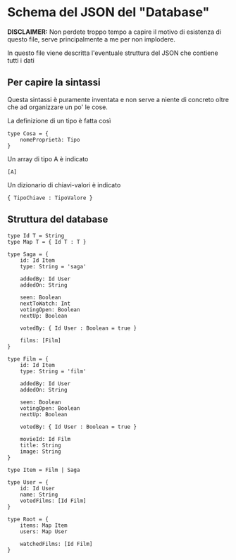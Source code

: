 # Schema del JSON del "Database"

**DISCLAIMER:** Non perdete troppo tempo a capire il motivo di esistenza di questo file, serve principalmente a me per non implodere.

In questo file viene descritta l'eventuale struttura del JSON che contiene tutti i dati

## Per capire la sintassi

Questa sintassi è puramente inventata e non serve a niente di concreto oltre che ad organizzare un po' le cose.

La definizione di un tipo è fatta così

	type Cosa = {
		nomeProprietà: Tipo
	}

Un array di tipo A è indicato

	[A]

Un dizionario di chiavi-valori è indicato

	{ TipoChiave : TipoValore }


## Struttura del database

	type Id T = String
	type Map T = { Id T : T }

	type Saga = {
		id: Id Item
		type: String = 'saga'
		
		addedBy: Id User
		addedOn: String
		
		seen: Boolean
		nextToWatch: Int
		votingOpen: Boolean
		nextUp: Boolean

		votedBy: { Id User : Boolean = true }

		films: [Film]
	}

	type Film = {
		id: Id Item
		type: String = 'film'

		addedBy: Id User
		addedOn: String
		
		seen: Boolean
		votingOpen: Boolean
		nextUp: Boolean
		
		votedBy: { Id User : Boolean = true }
		
		movieId: Id Film
		title: String
		image: String
	}

	type Item = Film | Saga

	type User = {
		id: Id User
		name: String
		votedFilms: [Id Film]
	}

	type Root = {
		items: Map Item
		users: Map User
		
		watchedFilms: [Id Film]
	}